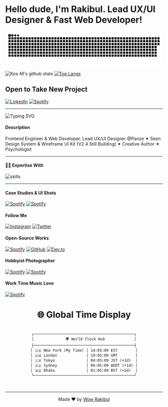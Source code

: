 # Hello dude, I'm Rakibul. Lead UX/UI Designer & Fast Web Developer!

<a href=#><img src="contributions.svg"></a>

![Kos-M's github stats](https://github-readme-stats.vercel.app/api?username=wowrakibul&show_icons=true&theme=gruvbox) 
[![Top Langs](https://github-readme-stats.vercel.app/api/top-langs/?username=wowrakibul&layout=compact&theme=gruvbox)]()


## Open to Take New Project
[![LinkedIn](https://img.shields.io/badge/LinkedIn-0077B5?style=for-the-badge&logo=linkedin&logoColor=white)](https://www.linkedin.com/in/wowrakibul02)
[![Spotify](https://img.shields.io/badge/skype-blue?style=for-the-badge&logo=skype&logoColor=white)](https://join.skype.com/invite/wa8AMnzuHadS)

---
<!-- auto typing -->
<!-- ### Head Biography -->
![Typing SVG](https://readme-typing-svg.demolab.com?font=Fira+Code&size=22&pause=1000&color=F7712D&random=true&width=450&lines=%F0%9F%91%8B+Hello!+I'm+Wow+Rakibul+;%E2%9C%8D+Poet+%26+Creative+Author+;%F0%9F%92%BB+Web+Developer+%26+Frontend+Engineer;%E2%9E%95+UX%2FUI+%26+Visual+Product+Designer;%F0%9F%92%9E+Psychologist+%26+HCI+Specialist+;%F0%9F%8E%A8+Digital+Artist+(Painting+%E2%9D%A4+Drawing);%F0%9F%97%A3+Motivational+Speaker+;%F0%9F%92%BB+Web+Developer;%E2%9E%95+Frontend+Engineer+;HCI+%26+HCD+Specialist;+User+Interface+Designer+;+User+Experience+Designer+;%F0%9F%92%BB+Web+Developer+%26+Frontend+Engineer;%F0%9F%93%B7+Nature+%26+Product+Photographer;%F0%9F%93%BA+Content+Creator;%F0%9F%A7%A0+Innovator+%26+Entrepreneur)


#### Description
Frontend Engineer & Web Developer. Lead UX/UI Designer @Panze ✦ Seen Design System & Wireframe UI Kit (V2.4 Still Building) ✦ Creative Author ✦ Psychologist

---

#### 👨‍💻 Expertise With 
![skills](https://skillicons.dev/icons?i=figma,html,css,js,py,ts,nodejs,md,git,vscode&theme=)

---

#### Case Studies & UI Shots
[![Spotify](https://img.shields.io/badge/dribbble-FEBBF3?style=for-the-badge&logo=dribbble&logoColor=black)](https://dribbble.com/wowrakibul)
[![Spotify](https://img.shields.io/badge/behance-1877e1?style=for-the-badge&logo=behance&logoColor=white)](https://behance.net/wowrakibul)


#### Follow Me
[![Instagram](https://img.shields.io/badge/Instagram-E4405F?style=for-the-badge&logo=instagram&logoColor=white)](https://www.instagram.com/wowrakibul)
[![Twitter](https://img.shields.io/badge/Twitter-1DA1F2?style=for-the-badge&logo=twitter&logoColor=white)](https://twitter.com/wowrakibul)

#### Open-Source Works
[![Spotify](https://img.shields.io/badge/codepen-000?style=for-the-badge&logo=codepen&logoColor=white)](https://codepen.io/wowrakibul)
[![GitHub](https://img.shields.io/badge/GitHub-181717?style=for-the-badge&logo=github&logoColor=white)](https://github.com/wowrakibul)
[![Dev.to](https://img.shields.io/badge/DEV.to-0A0A0A?style=for-the-badge&logo=dev.to&logoColor=white)](https://dev.to/wowrakibul)



#### Hobbyist Photographer
[![Spotify](https://img.shields.io/badge/pexels-0AA3A6?style=for-the-badge&logo=pexels&logoColor=white)](https://www.pexels.com/@wow-rakibul-97607642/)
[![Spotify](https://img.shields.io/badge/unsplash-000?style=for-the-badge&logo=unsplash&logoColor=white)](https://unsplash.com/@wowrakibul)

#### Work Time Music Love 
[![Spotify](https://img.shields.io/badge/Spotify-1ED760?style=for-the-badge&logo=spotify&logoColor=white)](https://open.spotify.com/user/31zerwmknst6hgtma3w3aykqdnhm)


<div align="center">

# 🌐 Global Time Display

```ascii

┌─────────────────────────────────────────────┐
│              🌍 World Clock Hub             │
├─────────────────────────────────────────────┤
│ 🇺🇸 New York (My Time) │ 14:05:09 EST        │
│ 🇬🇧 London             │ 19:05:09 GMT        │
│ 🇯🇵 Tokyo              │ 04:05:09 JST (+1d)  │
│ 🇦🇺 Sydney             │ 06:05:09 AEDT (+1d) │
│ 🇧🇩 Dhaka              │ 01:05:09 BST (+1d)  │
└─────────────────────────────────────────────┘
```

<br>

---

<div align="center">
  
Made ❤ by [Wow Rakibul](https://x.com/wowrakibul) 



<!-- ![gif](https://media1.giphy.com/media/umYMU8G2ixG5mJBDo5/200w.webp?cid=ecf05e47g9f955m6qcmqp7m6zg2p0rmqi0daom1xc2ab0o2z&ep=v1_gifs_search&rid=200w.webp&ct=g) -->
